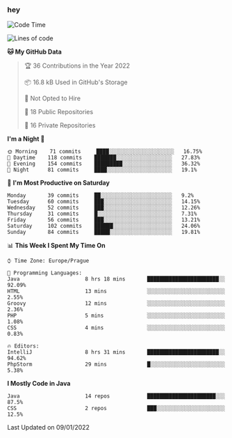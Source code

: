 ### hey

<!--START_SECTION:waka-->
![Code Time](http://img.shields.io/badge/Code%20Time-492%20hrs-blue)

![Lines of code](https://img.shields.io/badge/From%20Hello%20World%20I%27ve%20Written-100%20Thousand%20lines%20of%20code-blue)

**🐱 My GitHub Data** 

> 🏆 36 Contributions in the Year 2022
 > 
> 📦 16.8 kB Used in GitHub's Storage 
 > 
> 🚫 Not Opted to Hire
 > 
> 📜 18 Public Repositories 
 > 
> 🔑 16 Private Repositories  
 > 
**I'm a Night 🦉** 

```text
🌞 Morning    71 commits     ████░░░░░░░░░░░░░░░░░░░░░   16.75% 
🌆 Daytime    118 commits    ███████░░░░░░░░░░░░░░░░░░   27.83% 
🌃 Evening    154 commits    █████████░░░░░░░░░░░░░░░░   36.32% 
🌙 Night      81 commits     ████░░░░░░░░░░░░░░░░░░░░░   19.1%

```
📅 **I'm Most Productive on Saturday** 

```text
Monday       39 commits     ██░░░░░░░░░░░░░░░░░░░░░░░   9.2% 
Tuesday      60 commits     ███░░░░░░░░░░░░░░░░░░░░░░   14.15% 
Wednesday    52 commits     ███░░░░░░░░░░░░░░░░░░░░░░   12.26% 
Thursday     31 commits     █░░░░░░░░░░░░░░░░░░░░░░░░   7.31% 
Friday       56 commits     ███░░░░░░░░░░░░░░░░░░░░░░   13.21% 
Saturday     102 commits    ██████░░░░░░░░░░░░░░░░░░░   24.06% 
Sunday       84 commits     █████░░░░░░░░░░░░░░░░░░░░   19.81%

```


📊 **This Week I Spent My Time On** 

```text
⌚︎ Time Zone: Europe/Prague

💬 Programming Languages: 
Java                     8 hrs 18 mins       ███████████████████████░░   92.09% 
HTML                     13 mins             ░░░░░░░░░░░░░░░░░░░░░░░░░   2.55% 
Groovy                   12 mins             ░░░░░░░░░░░░░░░░░░░░░░░░░   2.36% 
PHP                      5 mins              ░░░░░░░░░░░░░░░░░░░░░░░░░   1.08% 
CSS                      4 mins              ░░░░░░░░░░░░░░░░░░░░░░░░░   0.83%

🔥 Editors: 
IntelliJ                 8 hrs 31 mins       ███████████████████████░░   94.62% 
PhpStorm                 29 mins             █░░░░░░░░░░░░░░░░░░░░░░░░   5.38%

```

**I Mostly Code in Java** 

```text
Java                     14 repos            ██████████████████████░░░   87.5% 
CSS                      2 repos             ███░░░░░░░░░░░░░░░░░░░░░░   12.5%

```



 Last Updated on 09/01/2022
<!--END_SECTION:waka-->
